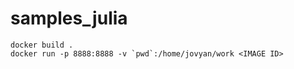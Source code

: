 # samples_julia

```
docker build .
docker run -p 8888:8888 -v `pwd`:/home/jovyan/work <IMAGE ID>
```
